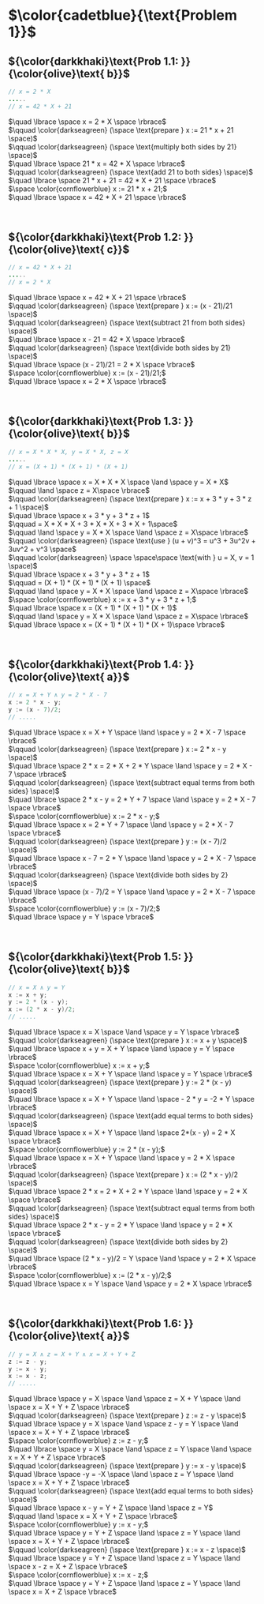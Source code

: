 # $\color{cadetblue}{\text{Problem 1}}$

## ${\color{darkkhaki}\text{Prob 1.1: }}{\color{olive}\text{ b}}$

```java
// x = 2 * X
.....
// x = 42 * X + 21
```

$\quad \lbrace \space x = 2 * X \space \rbrace$  
$\qquad \color{darkseagreen} (\space \text{prepare } x := 21 * x + 21 \space)$  
$\qquad \color{darkseagreen} (\space \text{multiply both sides by 21} \space)$  
$\quad \lbrace \space 21 * x = 42 * X \space \rbrace$  
$\qquad \color{darkseagreen} (\space \text{add 21 to both sides} \space)$  
$\quad \lbrace \space 21 * x + 21 = 42 * X + 21 \space \rbrace$  
$\space \color{cornflowerblue} x := 21 * x + 21;$  
$\quad \lbrace \space x = 42 * X + 21 \space \rbrace$  

&nbsp;

## ${\color{darkkhaki}\text{Prob 1.2: }}{\color{olive}\text{ c}}$

```java
// x = 42 * X + 21
.....
// x = 2 * X
```

$\quad \lbrace \space x = 42 * X + 21 \space \rbrace$  
$\qquad \color{darkseagreen} (\space \text{prepare } x := (x - 21)/21 \space)$  
$\qquad \color{darkseagreen} (\space \text{subtract 21 from both sides} \space)$  
$\quad \lbrace \space x - 21 = 42 * X \space \rbrace$  
$\qquad \color{darkseagreen} (\space \text{divide both sides by 21} \space)$  
$\quad \lbrace \space (x - 21)/21 = 2 * X \space \rbrace$  
$\space \color{cornflowerblue} x := (x - 21)/21;$  
$\quad \lbrace \space x = 2 * X \space \rbrace$  

&nbsp;

## ${\color{darkkhaki}\text{Prob 1.3: }}{\color{olive}\text{ b}}$

```java
// x = X * X * X, y = X * X, z = X
.....
// x = (X + 1) * (X + 1) * (X + 1)  
```

$\quad \lbrace \space x = X * X * X \space \land \space y = X * X$  
$\qquad \land \space z = X\space \rbrace$  
$\qquad \color{darkseagreen} (\space \text{prepare } x := x + 3 * y + 3 * z + 1 \space)$  
$\quad \lbrace \space x + 3 * y + 3 * z + 1$  
$\qquad = X * X * X + 3 * X * X + 3 * X + 1\space$  
$\qquad \land \space y = X * X \space \land \space z = X\space \rbrace$  
$\qquad \color{darkseagreen} (\space \text{use } (u + v)^3 = u^3 + 3u^2v + 3uv^2 + v^3 \space$  
$\qquad \color{darkseagreen} \space \space\space \text{with } u = X, v = 1 \space)$  
$\quad \lbrace \space x + 3 * y + 3 * z + 1$  
$\qquad = (X + 1) * (X + 1) * (X + 1) \space$  
$\qquad \land \space y = X * X \space \land \space z = X\space \rbrace$  
$\space \color{cornflowerblue} x := x + 3 * y + 3 * z + 1;$  
$\quad \lbrace \space x = (X + 1) * (X + 1) * (X + 1)$  
$\qquad \land \space y = X * X \space \land \space z = X\space \rbrace$  
$\quad \lbrace \space x = (X + 1) * (X + 1) * (X + 1)\space \rbrace$  

&nbsp;

## ${\color{darkkhaki}\text{Prob 1.4: }}{\color{olive}\text{ a}}$

```java
// x = X + Y ∧ y = 2 * X - 7
x := 2 * x - y; 
y := (x - 7)/2;
// .....
```

$\quad \lbrace \space x = X + Y \space \land \space y = 2 * X - 7 \space \rbrace$  
$\qquad \color{darkseagreen} (\space \text{prepare } x := 2 * x - y \space)$  
$\quad \lbrace \space 2 * x = 2 * X + 2 * Y \space \land \space y = 2 * X - 7 \space \rbrace$  
$\qquad \color{darkseagreen} (\space \text{subtract equal terms from both sides} \space)$  
$\quad \lbrace \space 2 * x - y = 2 * Y + 7 \space \land \space y = 2 * X - 7 \space \rbrace$  
$\space \color{cornflowerblue} x := 2 * x - y;$  
$\quad \lbrace \space x = 2 * Y + 7 \space \land \space y = 2 * X - 7 \space \rbrace$  
$\qquad \color{darkseagreen} (\space \text{prepare } y := (x - 7)/2 \space)$  
$\quad \lbrace \space x - 7 = 2 * Y \space \land \space y = 2 * X - 7 \space \rbrace$  
$\qquad \color{darkseagreen} (\space \text{divide both sides by 2} \space)$  
$\quad \lbrace \space (x - 7)/2 = Y \space \land \space y = 2 * X - 7 \space \rbrace$  
$\space \color{cornflowerblue} y := (x - 7)/2;$  
$\quad \lbrace \space y = Y \space \rbrace$

&nbsp;

## ${\color{darkkhaki}\text{Prob 1.5: }}{\color{olive}\text{ b}}$

```java
// x = X ∧ y = Y 
x := x + y; 
y := 2 * (x - y);
x := (2 * x - y)/2;
// .....
```

$\quad \lbrace \space x = X \space \land \space y = Y \space \rbrace$  
$\qquad \color{darkseagreen} (\space \text{prepare } x := x + y \space)$  
$\quad \lbrace \space x + y = X + Y \space \land \space y = Y \space \rbrace$  
$\space \color{cornflowerblue} x := x + y;$  
$\quad \lbrace \space x = X + Y \space \land \space y = Y \space \rbrace$  
$\qquad \color{darkseagreen} (\space \text{prepare } y := 2 * (x - y) \space)$  
$\quad \lbrace \space x = X + Y \space \land \space - 2 * y = -2 * Y \space \rbrace$  
$\qquad \color{darkseagreen} (\space \text{add equal terms to both sides} \space)$  
$\quad \lbrace \space x = X + Y \space \land \space 2*(x - y) = 2 * X \space \rbrace$  
$\space \color{cornflowerblue} y := 2 * (x - y);$  
$\quad \lbrace \space x = X + Y \space \land \space y = 2 * X \space \rbrace$  
$\qquad \color{darkseagreen} (\space \text{prepare } x := (2 * x - y)/2 \space)$  
$\quad \lbrace \space 2 * x = 2 * X + 2 * Y \space \land \space y = 2 * X \space \rbrace$  
$\qquad \color{darkseagreen} (\space \text{subtract equal terms from both sides} \space)$  
$\quad \lbrace \space 2 * x - y = 2 * Y \space \land \space y = 2 * X \space \rbrace$  
$\qquad \color{darkseagreen} (\space \text{divide both sides by 2} \space)$  
$\quad \lbrace \space (2 * x - y)/2 = Y \space \land \space y = 2 * X \space \rbrace$  
$\space \color{cornflowerblue} x := (2 * x - y)/2;$  
$\quad \lbrace \space x = Y \space \land \space y = 2 * X \space \rbrace$  

&nbsp;

## ${\color{darkkhaki}\text{Prob 1.6: }}{\color{olive}\text{ a}}$

```java
// y = X ∧ z = X + Y ∧ x = X + Y + Z
z := z - y; 
y := x - y; 
x := x - z;
// .....
```

$\quad \lbrace \space y = X \space \land \space z = X + Y \space \land \space x = X + Y + Z \space \rbrace$  
$\qquad \color{darkseagreen} (\space \text{prepare } z := z - y \space)$  
$\quad \lbrace \space y = X \space \land \space z - y = Y \space \land \space x = X + Y + Z \space \rbrace$  
$\space \color{cornflowerblue} z := z - y;$  
$\quad \lbrace \space y = X \space \land \space z = Y \space \land \space x = X + Y + Z \space \rbrace$  
$\qquad \color{darkseagreen} (\space \text{prepare } y := x - y \space)$  
$\quad \lbrace \space -y = -X \space \land \space z = Y \space \land \space x = X + Y + Z \space \rbrace$  
$\qquad \color{darkseagreen} (\space \text{add equal terms to both sides} \space)$  
$\quad \lbrace \space x - y = Y + Z \space \land \space z = Y$  
$\qquad \land \space x = X + Y + Z \space \rbrace$  
$\space \color{cornflowerblue} y := x - y;$  
$\quad \lbrace \space y = Y + Z \space \land \space z = Y \space \land \space x = X + Y + Z \space \rbrace$  
$\qquad \color{darkseagreen} (\space \text{prepare } x := x - z \space)$  
$\quad \lbrace \space y = Y + Z \space \land \space z = Y \space \land \space x - z = X + Z \space \rbrace$  
$\space \color{cornflowerblue} x := x - z;$  
$\quad \lbrace \space y = Y + Z \space \land \space z = Y \space \land \space x = X + Z \space \rbrace$  

&nbsp;
